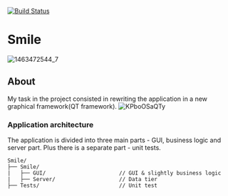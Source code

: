 [![Build Status](https://travis-ci.org/DenisReznikov/Smile.svg?branch=master)](https://travis-ci.org/DenisReznikov/Smile)
# Smile
![1463472544_7](https://user-images.githubusercontent.com/52967686/62469134-53cb6600-b7a0-11e9-832f-6645c97f96ad.gif)
## About
My task in the project consisted in rewriting the application in a new graphical framework(QT framework).
![KPboOSaQTy](https://user-images.githubusercontent.com/52967686/62468838-b112e780-b79f-11e9-9fac-bc363f8b70c0.gif)
### Application architecture
The application is divided into three main parts - GUI, business logic and server part. Plus there is a separate part - unit tests.
```
Smile/
├── Smile/
|   ├── GUI/                       // GUI & slightly business logic
|   ├── Server/                    // Data tier
├── Tests/                         // Unit test
```
